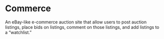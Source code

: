 # Commerce
An eBay-like e-commerce auction site that allow users to post auction listings, place bids on listings, comment on those listings, and add listings to a “watchlist.”
